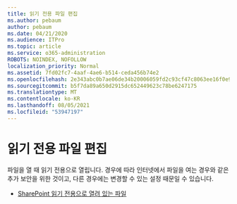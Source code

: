 ```yaml
---
title: 읽기 전용 파일 편집
ms.author: pebaum
author: pebaum
ms.date: 04/21/2020
ms.audience: ITPro
ms.topic: article
ms.service: o365-administration
ROBOTS: NOINDEX, NOFOLLOW
localization_priority: Normal
ms.assetid: 7fd02fc7-4aaf-4ae6-b514-ceda456b74e2
ms.openlocfilehash: 2e343abc0b7ae06de34b20006059fd2c93cf47c8063ee16f0e9e1ab273e1ee4d
ms.sourcegitcommit: b5f7da89a650d2915dc652449623c78be6247175
ms.translationtype: MT
ms.contentlocale: ko-KR
ms.lasthandoff: 08/05/2021
ms.locfileid: "53947197"
---
```

# <a name="edit-a-read-only-file"></a>읽기 전용 파일 편집

파일을 열 때 읽기 전용으로 열립니다. 경우에 따라 인터넷에서 파일을 여는 경우와 같은 추가 보안을 위한 것이고, 다른 경우에는 변경할 수 있는 설정 때문일 수 있습니다.

- [SharePoint 읽기 전용으로 열려 있는 파일](https://docs.microsoft.com/sharepoint/troubleshoot/lists-and-libraries/files-open-as-read-only-and-cannot-check-in-or-out)
